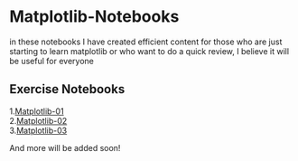 # Matplotlib-Notebooks



in these notebooks I have created efficient content for those who are just starting to learn matplotlib or who want to do a quick review, I believe it will be useful for everyone 

## Exercise Notebooks

1.[Matplotlib-01](https://github.com/fatihhyavuz/Matplotlib-Notebooks/blob/main/Maplotlib_01.ipynb)<br>
2.[Matplotlib-02](https://github.com/fatihhyavuz/Matplotlib-Notebooks/blob/main/Maplotlib_02.ipynb)<br>
3.[Matplotlib-03](https://github.com/fatihhyavuz/Matplotlib-Notebooks/blob/main/Metplotlib_3.ipynb) 

And more will be added soon!
